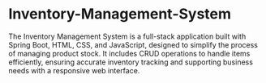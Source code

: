 # Inventory-Management-System
The Inventory Management System is a full-stack application built with Spring Boot, HTML, CSS, and JavaScript, designed to simplify the process of managing product stock. It includes CRUD operations to handle items efficiently, ensuring accurate inventory tracking and supporting business needs with a responsive web interface.
